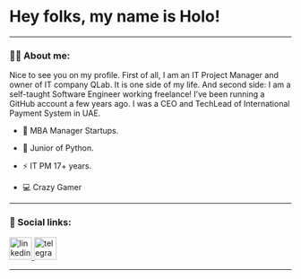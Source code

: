 
# Hey folks, my name is Holo!
---

### :man_technologist: About me:

 Nice to see you on my profile. First of all, I am an IT Project Manager and owner of IT company QLab. It is one side of my life. And second side: I am a self-taught Software Engineer working freelance! I’ve been running a GitHub  account a few years ago. I was a CEO and TechLead of International Payment System in UAE.


- :telescope: MBA Manager Startups.

- :seedling: Junior of Python.
  
- :zap: IT PM 17+ years.

- 💻 Crazy Gamer 
  
---

### 🤝 Social links:

  <div id="badges">
    <a href="[https://www.linkedin.com/in/%D0%B0%D0%BB%D0%B5%D0%BA%D1%81%D0%B5%D0%B9-%D1%84%D0%B8%D0%BB%D0%B8%D0%BC%D0%BE%D0%BD%D0%BE%D0%B2-2a0b07257/](https://www.linkedin.com/feed/?nis=true)" target="_blank">
      <img src="https://cdn-icons-png.flaticon.com/512/2504/2504799.png" width="40" height="40" alt="linkedin" />
    </a>
    <a href="https://t.me/cyberlab_uae" target="_blank">
      <img src="https://cdn-icons-png.flaticon.com/512/2111/2111646.png" width="40" height="40" alt="telegram group" />
    </a>
    </a>
  </div>

---

